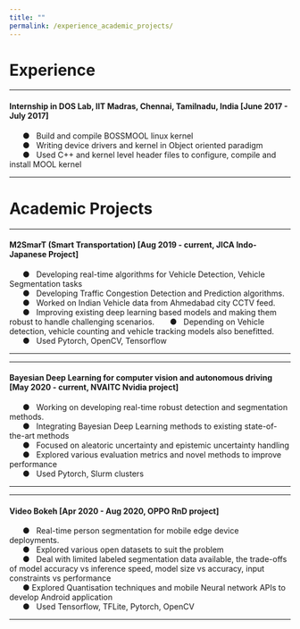 ```yaml
---
title: ""
permalink: /experience_academic_projects/
---
```


# Experience 
---  
#### Internship in DOS Lab, IIT Madras, Chennai, Tamilnadu, India [June 2017 - July 2017]
&nbsp; &nbsp; &nbsp; &#9679; &nbsp; Build and compile BOSSMOOL linux kernel\
&nbsp; &nbsp; &nbsp; &#9679; &nbsp; Writing device drivers and kernel in Object oriented paradigm\
&nbsp; &nbsp; &nbsp; &#9679; &nbsp; Used C++ and kernel level header files to configure, compile and install MOOL kernel

---

# Academic Projects
---
#### M2SmarT (Smart Transportation) [Aug 2019 - current, JICA Indo-Japanese Project]
&nbsp; &nbsp; &nbsp; &#9679; &nbsp; Developing real-time algorithms for Vehicle Detection, Vehicle Segmentation tasks\
&nbsp; &nbsp; &nbsp; &#9679; &nbsp; Developing Traffic Congestion Detection and Prediction algorithms.\
&nbsp; &nbsp; &nbsp; &#9679; &nbsp; Worked on Indian Vehicle data from Ahmedabad city CCTV feed.\
&nbsp; &nbsp; &nbsp; &#9679; &nbsp; Improving existing deep learning based models and making them robust to handle challenging scenarios.
&nbsp; &nbsp; &nbsp; &#9679; &nbsp; Depending on Vehicle detection, vehicle counting and vehicle tracking models also benefitted. \
&nbsp; &nbsp; &nbsp; &#9679; &nbsp; Used Pytorch, OpenCV, Tensorflow   

---
---  
#### Bayesian Deep Learning for computer vision and autonomous driving [May 2020 - current, NVAITC Nvidia project]
&nbsp; &nbsp; &nbsp; &#9679; &nbsp; Working on developing real-time robust detection and segmentation methods.   
&nbsp; &nbsp; &nbsp; &#9679; &nbsp; Integrating Bayesian Deep Learning methods to existing state-of-the-art methods  
&nbsp; &nbsp; &nbsp; &#9679; &nbsp; Focused on aleatoric uncertainty and epistemic uncertainty handling   
&nbsp; &nbsp; &nbsp; &#9679; &nbsp; Explored various evaluation metrics and novel methods to improve performance   
&nbsp; &nbsp; &nbsp; &#9679; &nbsp; Used Pytorch, Slurm clusters

---


---  
#### Video Bokeh [Apr 2020 - Aug 2020, OPPO RnD project]
&nbsp; &nbsp; &nbsp; &#9679; &nbsp; Real-time person segmentation for mobile edge device deployments.   
&nbsp; &nbsp; &nbsp; &#9679; &nbsp; Explored various open datasets to suit the problem  
&nbsp; &nbsp; &nbsp; &#9679; &nbsp; Deal with limited labeled segmentation data available, the trade-offs of model accuracy vs inference speed, model size vs accuracy, input constraints vs performance   
&nbsp; &nbsp; &nbsp; &#9679; Explored Quantisation techniques and mobile Neural network APIs to develop Android application   
&nbsp; &nbsp; &nbsp; &#9679; &nbsp; Used Tensorflow, TFLite, Pytorch, OpenCV

---

